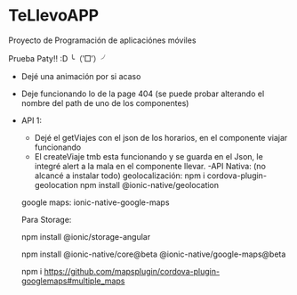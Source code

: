 # TeLlevoAPP
Proyecto de Programación de aplicaciónes móviles

Prueba Paty!! :D ╰（‵□′）╯

- Dejé una animación por si acaso 
- Deje funcionando lo de la page 404 (se puede probar alterando el nombre del path de uno de los componentes)
- API 1:
    - Dejé el getViajes con el json de los horarios, en el componente viajar funcionando
    - El createViaje tmb esta funcionando y se guarda en el Json, le integré alert a la mala en el componente llevar.
-API Nativa: (no alcancé a instalar todo)
    geolocalización:
    npm i cordova-plugin-geolocation
    npm install @ionic-native/geolocation

    google maps:
    ionic-native-google-maps

    
    Para Storage:

    npm install @ionic/storage-angular

    npm install @ionic-native/core@beta @ionic-native/google-maps@beta

    npm i https://github.com/mapsplugin/cordova-plugin-googlemaps#multiple_maps